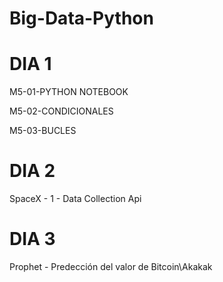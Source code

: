 # Big-Data-Python
# DIA 1

M5-01-PYTHON NOTEBOOK

M5-02-CONDICIONALES

M5-03-BUCLES

# DIA 2

SpaceX - 1 - Data Collection Api

# DIA 3

Prophet - Predección del valor de Bitcoin\Akakak
